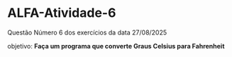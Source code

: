# ALFA-Atividade-6
Questão Número 6 dos exercícios da data 27/08/2025 

objetivo: **Faça um programa que converte Graus Celsius para Fahrenheit**
